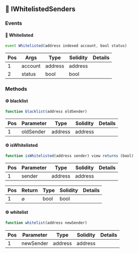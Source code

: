 ## 📜 IWhitelistedSenders

### Events

#### 📢 __Whitelisted__
```js
event Whitelisted(address indexed account, bool status)
```
| Pos | Args | Type | Solidity | Details |
| --- | --- | --- | --- | --- |
|1 | account | address | address |  |
|2 | status | bool | bool |  |


### Methods

#### ⚙️ __blacklist__
```js
function blacklist(address oldSender)
```
| Pos | Parameter | Type | Solidity | Details |
| --- | --- | --- | --- | --- |
|1 | oldSender | address | address |  |


#### ⚙️ __isWhitelisted__
```js
function isWhitelisted(address sender) view returns (bool)
```
| Pos | Parameter | Type | Solidity | Details |
| --- | --- | --- | --- | --- |
|1 | sender | address | address |  |


| Pos | Return | Type | Solidity | Details |
| --- | --- | --- | --- | --- |
|1 | ⌀ | bool | bool |  |


#### ⚙️ __whitelist__
```js
function whitelist(address newSender)
```
| Pos | Parameter | Type | Solidity | Details |
| --- | --- | --- | --- | --- |
|1 | newSender | address | address |  |


